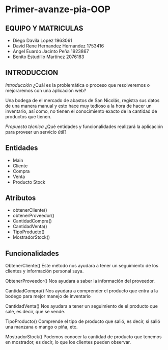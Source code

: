 # Primer-avanze-pia-OOP
**EQUIPO Y MATRICULAS** 
-      
   
 - Diego Davila Lopez                         1963061
- David Rene Hernandez Hernandez             1753416
- Angel Euardo Jacinto Peña                  1923867
- Benito Estudillo Martínez                  2076183


**INTRODUCCION**
-
*Introducción*
¿Cuál es la problemática o proceso que resolveremos o mejoraremos con una aplicación web?

Una bodega de el mercado de abastos de San Nicolás, registra sus datos de una manera manual y esto hace muy tedioso a la hora de hacer un inventario, así como, no tienen el conocimiento exacto de la cantidad de productos que tienen.

*Propuesta técnica*
¿Qué entidades y funcionalidades realizará la aplicación para proveer un servicio útil?

## Entidades
- Main
 - Cliente
- Compra
- Venta
- Producto
Stock
## Atributos
 - obtenerCliente()
 - obtenerProveedor()
- CantidadCompra()
-  CantidadVenta()
 - TipoProducto()
- MostradorStock()
## Funcionalidades
 ObtenerCliente() Este método nos ayudara a tener un seguimiento de los clientes y información personal suya.
 
 ObtenerProveedor() Nos ayudara a saber la información del proveedor.
 
CantidadCompra() Nos ayudara a comprender el producto que entra a la bodego para mejor manejo de inventario

 CantidadVenta() Nos ayudara a tener un seguimiento de el producto que sale, es decir, que se vende.
 
 TipoProducto() Comprende el tipo de producto que salió, es decir, si salió una manzana o mango o piña, etc.
 
 MostradorStock() Podemos conocer la cantidad de producto que tenemos en mostrador, es decir, lo que los clientes pueden observar.
